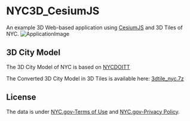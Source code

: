 # NYC3D_CesiumJS
An example 3D Web-based application using [CesiumJS](https://github.com/CesiumGS/cesium) and 3D Tiles of NYC.
![ApplicationImage](./app.gif)

## 3D City Model 
The 3D City Model of NYC is based on [NYCDOITT](https://www1.nyc.gov/site/doitt/initiatives/3d-building.page) 

The Converted 3D City Model in 3D Tiles is available here: [3dtile_nyc.7z](http://joethunyathep.github.io/3dtile_nyc.7z) 

## License
The data is under [NYC.gov-Terms of Use](http://www.nyc.gov/html/misc/html/tou.html) and [NYC.gov-Privacy Policy](http://nyc.gov/portal/site/nycgov/menuitem.b52b1c491d03e607a62fa24601c789a0/).

